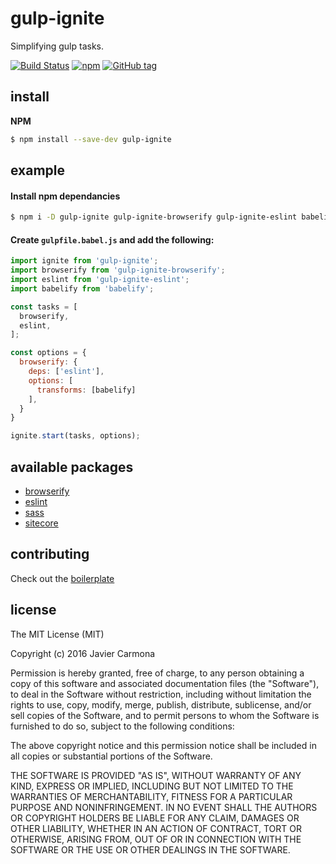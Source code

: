 # gulp-ignite
Simplifying gulp tasks.

[![Build Status](https://travis-ci.org/jscarmona/gulp-ignite.svg?branch=master)](https://travis-ci.org/jscarmona/gulp-ignite)
[![npm](https://img.shields.io/npm/dt/gulp-ignite.svg?maxAge=2592000)]()
[![GitHub tag](https://img.shields.io/github/release/jscarmona/gulp-ignite.svg?maxAge=2592000)]()

## install

**NPM**

```bash
$ npm install --save-dev gulp-ignite
```

## example

#### Install npm dependancies

```bash
$ npm i -D gulp-ignite gulp-ignite-browserify gulp-ignite-eslint babelify
```

#### Create `gulpfile.babel.js` and add the following:

```js
import ignite from 'gulp-ignite';
import browserify from 'gulp-ignite-browserify';
import eslint from 'gulp-ignite-eslint';
import babelify from 'babelify';

const tasks = [
  browserify,
  eslint,
];

const options = {
  browserify: {
    deps: ['eslint'],
    options: [
      transforms: [babelify]
    ],
  }
}

ignite.start(tasks, options);
```

## available packages

* [browserify](https://github.com/jscarmona/gulp-ignite-browserify)
* [eslint](https://github.com/jscarmona/gulp-ignite-eslint)
* [sass](https://github.com/jscarmona/gulp-ignite-sass)
* [sitecore](https://github.com/jscarmona/gulp-ignite-sitecore)

## contributing

Check out the [boilerplate](https://github.com/jscarmona/gulp-ignite-task-boilerplate)

## license

The MIT License (MIT)

Copyright (c) 2016 Javier Carmona

Permission is hereby granted, free of charge, to any person obtaining a copy
of this software and associated documentation files (the "Software"), to deal
in the Software without restriction, including without limitation the rights
to use, copy, modify, merge, publish, distribute, sublicense, and/or sell
copies of the Software, and to permit persons to whom the Software is
furnished to do so, subject to the following conditions:

The above copyright notice and this permission notice shall be included in
all copies or substantial portions of the Software.

THE SOFTWARE IS PROVIDED "AS IS", WITHOUT WARRANTY OF ANY KIND, EXPRESS OR
IMPLIED, INCLUDING BUT NOT LIMITED TO THE WARRANTIES OF MERCHANTABILITY,
FITNESS FOR A PARTICULAR PURPOSE AND NONINFRINGEMENT. IN NO EVENT SHALL THE
AUTHORS OR COPYRIGHT HOLDERS BE LIABLE FOR ANY CLAIM, DAMAGES OR OTHER
LIABILITY, WHETHER IN AN ACTION OF CONTRACT, TORT OR OTHERWISE, ARISING FROM,
OUT OF OR IN CONNECTION WITH THE SOFTWARE OR THE USE OR OTHER DEALINGS IN
THE SOFTWARE.
